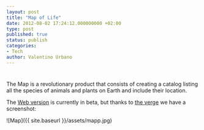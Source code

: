 ```yaml
---
layout: post
title: "Map of Life"
date: 2012-08-02 17:24:12.000000000 +02:00
type: post
published: true
status: publish
categories:
- Tech
author: Valentino Urbano 
---
```


# 

The Map is a revolutionary product that consists of creating a catalog listing all the species of animals and plants on Earth and include their location.

The [Web version][0] is currently in beta, but thanks to [the verge][1] we have a screenshot:

![Map]({{ site.baseurl }}/assets/mapp.jpg)


[0]: http://www.mappinglife.org/
[1]: http://www.theverge.com/2012/5/15/3021214/map-of-life-earth-species